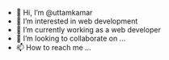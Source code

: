 - 👋 Hi, I’m @uttamkamar
- 👀 I’m interested in web development
- 🌱 I’m currently working as a web developer
- 💞️ I’m looking to collaborate on ...
- 📫 How to reach me ...

<!---
uttamkamar/uttamkamar is a ✨ special ✨ repository because its `README.md` (this file) appears on your GitHub profile.
You can click the Preview link to take a look at your changes.
--->
